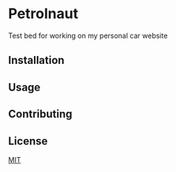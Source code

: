 # Petrolnaut
Test bed for working on my personal car website

## Installation



## Usage



## Contributing


## License
[MIT](https://choosealicense.com/licenses/mit/)